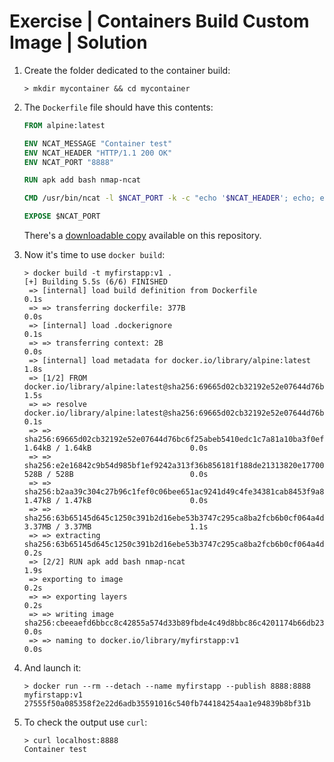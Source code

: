 # Exercise | Containers Build Custom Image | Solution

1. Create the folder dedicated to the container build:

   ```console
   > mkdir mycontainer && cd mycontainer
   ```

2. The `Dockerfile` file should have this contents:

   ```Dockerfile
   FROM alpine:latest

   ENV NCAT_MESSAGE "Container test"
   ENV NCAT_HEADER "HTTP/1.1 200 OK"
   ENV NCAT_PORT "8888"

   RUN apk add bash nmap-ncat

   CMD /usr/bin/ncat -l $NCAT_PORT -k -c "echo '$NCAT_HEADER'; echo; echo $NCAT_MESSAGE"

   EXPOSE $NCAT_PORT
   ```

   There's a [downloadable copy](https://github.com/mmul-it/training/raw/master/Kubernetes-From-Scratch/Containers-Build-Custom-Image.Dockerfile)
   available on this repository.

3. Now it's time to use `docker build`:

   ```console
   > docker build -t myfirstapp:v1 .
   [+] Building 5.5s (6/6) FINISHED                                                                                         
    => [internal] load build definition from Dockerfile                                                                0.1s
    => => transferring dockerfile: 377B                                                                                0.0s
    => [internal] load .dockerignore                                                                                   0.1s
    => => transferring context: 2B                                                                                     0.0s
    => [internal] load metadata for docker.io/library/alpine:latest                                                    1.8s
    => [1/2] FROM docker.io/library/alpine:latest@sha256:69665d02cb32192e52e07644d76bc6f25abeb5410edc1c7a81a10ba3f0ef  1.5s
    => => resolve docker.io/library/alpine:latest@sha256:69665d02cb32192e52e07644d76bc6f25abeb5410edc1c7a81a10ba3f0ef  0.1s
    => => sha256:69665d02cb32192e52e07644d76bc6f25abeb5410edc1c7a81a10ba3f0efb90a 1.64kB / 1.64kB                      0.0s
    => => sha256:e2e16842c9b54d985bf1ef9242a313f36b856181f188de21313820e177002501 528B / 528B                          0.0s
    => => sha256:b2aa39c304c27b96c1fef0c06bee651ac9241d49c4fe34381cab8453f9a89c7d 1.47kB / 1.47kB                      0.0s
    => => sha256:63b65145d645c1250c391b2d16ebe53b3747c295ca8ba2fcb6b0cf064a4dc21c 3.37MB / 3.37MB                      1.1s
    => => extracting sha256:63b65145d645c1250c391b2d16ebe53b3747c295ca8ba2fcb6b0cf064a4dc21c                           0.2s
    => [2/2] RUN apk add bash nmap-ncat                                                                                1.9s
    => exporting to image                                                                                              0.2s 
    => => exporting layers                                                                                             0.2s 
    => => writing image sha256:cbeeaefd6bbcc8c42855a574d33b89fbde4c49d8bbc86c4201174b66db23f691                        0.0s 
    => => naming to docker.io/library/myfirstapp:v1                                                                    0.0s
   ```

4. And launch it:

   ```console
   > docker run --rm --detach --name myfirstapp --publish 8888:8888 myfirstapp:v1
   27555f50a085358f2e22d6adb35591016c540fb744184254aa1e94839b8bf31b
   ```

5. To check the output use `curl`:

   ```console
   > curl localhost:8888
   Container test
   ```
